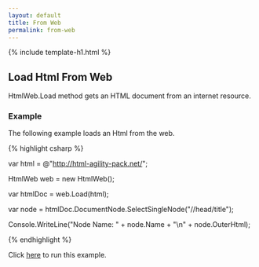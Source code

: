 ```yaml
---
layout: default
title: From Web
permalink: from-web
---
```


{% include template-h1.html %}

## Load Html From Web

HtmlWeb.Load method gets an HTML document from an internet resource.

### Example

The following example loads an Html from the web.

{% highlight csharp %}

var html = @"http://html-agility-pack.net/";

HtmlWeb web = new HtmlWeb();

var htmlDoc = web.Load(html);

var node = htmlDoc.DocumentNode.SelectSingleNode("//head/title");

Console.WriteLine("Node Name: " + node.Name + "\n" + node.OuterHtml);

{% endhighlight %}

Click [here](https://dotnetfiddle.net/Vtwi7g) to run this example.
